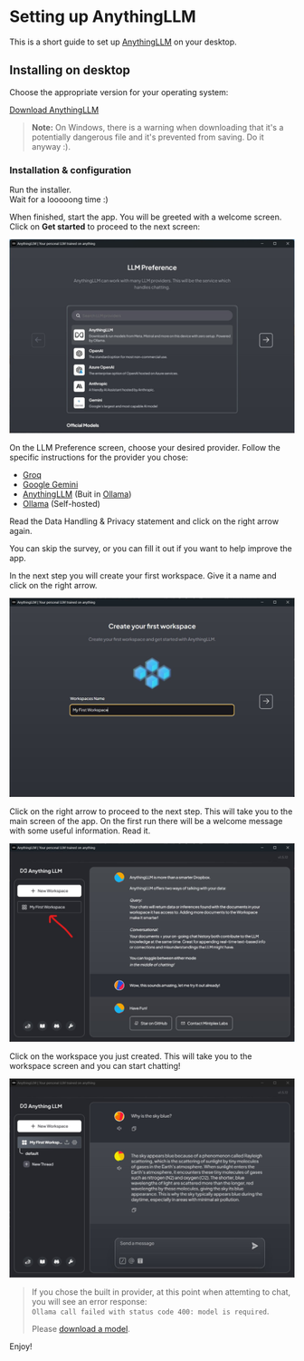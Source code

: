 # Setting up AnythingLLM

This is a short guide to set up [AnythingLLM](https://anythingllm.com) on your desktop.

## Installing on desktop

Choose the appropriate version for your operating system:

[Download AnythingLLM](https://anythingllm.com/download)

> **Note:** On Windows, there is a warning when downloading that it's a potentially dangerous file and it's prevented from saving. Do it anyway :).

### Installation & configuration

Run the installer.  
Wait for a looooong time :)

When finished, start the app. You will be greeted with a welcome screen. Click on **Get started** to proceed to the next screen:

![AnythingLLM LLM Preference Screenshot](/media/AnythingLLM%20Start%20Install%20Built%20In.jpg)

On the LLM Preference screen, choose your desired provider. Follow the specific instructions for the provider you chose:
- [Groq](groq.md)
- [Google Gemini](gemini.md)
- [AnythingLLM](builtin.md) (Buit in [Ollama](https://ollama.com/))
- [Ollama](ollama.md) (Self-hosted)


Read the Data Handling & Privacy statement and click on the right arrow again.

You can skip the survey, or you can fill it out if you want to help improve the app.

In the next step you will create your first workspace. Give it a name and click on the right arrow.

![AnythingLLM Workspace Screenshot](/media/AnythingLLM%20Create%20Workspace.jpg)

Click on the right arrow to proceed to the next step.
This will take you to the main screen of the app. On the first run there will be a welcome message with some useful information. Read it.

![AnythingLLM Welcome Screenshot](/media/AnythingLLM%20Welcome.jpg)

Click on the workspace you just created. This will take you to the workspace screen and you can start chatting!

![AnythingLLM Workspace Chat Screenshot](/media/AnythingLLM%20Chat.jpg)

> If you chose the built in provider, at this point when attemting to chat, you will see an error response:  
> `Ollama call failed with status code 400: model is required`.  
> 
> Please [download a model](/builtin_models.md).

Enjoy!